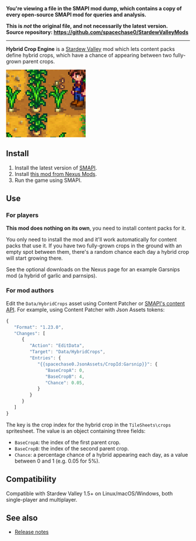 **You're viewing a file in the SMAPI mod dump, which contains a copy of every open-source SMAPI mod
for queries and analysis.**

**This is _not_ the original file, and not necessarily the latest version.**  
**Source repository: https://github.com/spacechase0/StardewValleyMods**

----

**Hybrid Crop Engine** is a [Stardew Valley](http://stardewvalley.net/) mod which lets content packs
define hybrid crops, which have a chance of appearing between two fully-grown parent crops.

![](screenshot.png)

## Install
1. Install the latest version of [SMAPI](https://smapi.io).
2. Install [this mod from Nexus Mods](http://www.nexusmods.com/stardewvalley/mods/6577).
3. Run the game using SMAPI.

## Use
### For players
**This mod does nothing on its own**, you need to install content packs for it.

You only need to install the mod and it'll work automatically for content packs that use it. If you
have two fully-grown crops in the ground with an empty spot between them, there's a random chance
each day a hybrid crop will start growing there.

See the optional downloads on the Nexus page for an example Garsnips mod (a hybrid of garlic and
parnsips).

### For mod authors
Edit the `Data/HybridCrops` asset using Content Patcher or [SMAPI's content API](https://stardewvalleywiki.com/Modding:Modder_Guide/APIs/Content).
For example, using Content Patcher with Json Assets tokens:

```js
{
   "Format": "1.23.0",
   "Changes": [
      {
         "Action": "EditData",
         "Target": "Data/HybridCrops",
         "Entries": {
            "{{spacechase0.JsonAssets/CropId:Garsnip}}": {
               "BaseCropA": 0,
               "BaseCropB": 4,
               "Chance": 0.05,
            }
         }
      }
   ]
}
```

The key is the crop index for the hybrid crop in the `TileSheets\crops` spritesheet. The value is
an object containing three fields:

* `BaseCropA`: the index of the first parent crop.
* `BaseCropB`: the index of the second parent crop.
* `Chance`: a percentage chance of a hybrid appearing each day, as a value between 0 and 1 (e.g.
  0.05 for 5%).

## Compatibility
Compatible with Stardew Valley 1.5+ on Linux/macOS/Windows, both single-player and multiplayer.

## See also
* [Release notes](release-notes.md)
